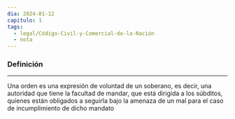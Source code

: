 ```yaml
---
dia: 2024-01-12
capitulo: 1
tags:
  - legal/Código-Civil-y-Comercial-de-la-Nación
  - nota
---
```

### Definición
---
Una orden es una expresión de voluntad de un soberano, es decir, una autoridad que tiene la facultad de mandar, que está dirigida a los súbditos, quienes están obligados a seguirla bajo la amenaza de un mal para el caso de incumplimiento de dicho mandato